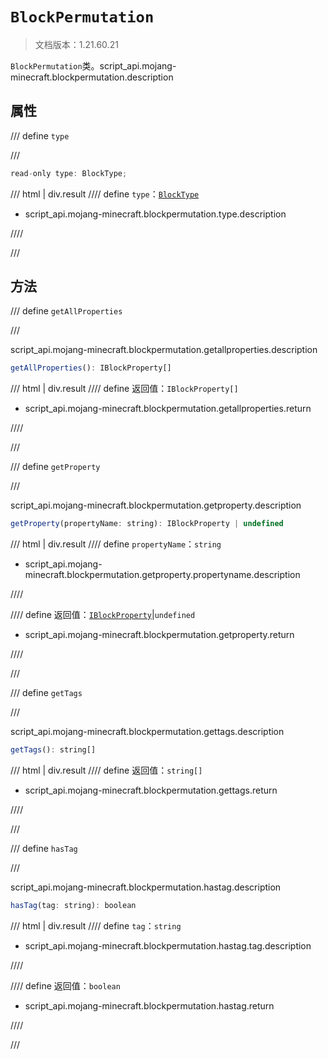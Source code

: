 # `BlockPermutation`

> 文档版本：1.21.60.21

`BlockPermutation`类。script_api.mojang-minecraft.blockpermutation.description

## 属性

/// define
`type`


///

```js
read-only type: BlockType;
```

/// html | div.result
//// define
`type`：[`BlockType`](./blocktype.md)

- script_api.mojang-minecraft.blockpermutation.type.description


////

///


## 方法

/// define
`getAllProperties`


///

script_api.mojang-minecraft.blockpermutation.getallproperties.description

```js
getAllProperties(): IBlockProperty[]
```

/// html | div.result
//// define
返回值：`IBlockProperty[]`

- script_api.mojang-minecraft.blockpermutation.getallproperties.return


////

///


/// define
`getProperty`


///

script_api.mojang-minecraft.blockpermutation.getproperty.description

```js
getProperty(propertyName: string): IBlockProperty | undefined
```

/// html | div.result
//// define
`propertyName`：`string`

- script_api.mojang-minecraft.blockpermutation.getproperty.propertyname.description


////

//// define
返回值：[`IBlockProperty`](./iblockproperty.md)|`undefined`

- script_api.mojang-minecraft.blockpermutation.getproperty.return


////

///


/// define
`getTags`


///

script_api.mojang-minecraft.blockpermutation.gettags.description

```js
getTags(): string[]
```

/// html | div.result
//// define
返回值：`string[]`

- script_api.mojang-minecraft.blockpermutation.gettags.return


////

///


/// define
`hasTag`


///

script_api.mojang-minecraft.blockpermutation.hastag.description

```js
hasTag(tag: string): boolean
```

/// html | div.result
//// define
`tag`：`string`

- script_api.mojang-minecraft.blockpermutation.hastag.tag.description


////

//// define
返回值：`boolean`

- script_api.mojang-minecraft.blockpermutation.hastag.return


////

///


